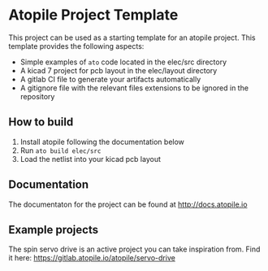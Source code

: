 # Atopile Project Template

This project can be used as a starting template for an atopile project. This template provides the following aspects:

- Simple examples of `ato` code located in the elec/src directory
- A kicad 7 project for pcb layout in the elec/layout directory
- A gitlab CI file to generate your artifacts automatically
- A gitignore file with the relevant files extensions to be ignored in the repository

## How to build

1. Install atopile following the documentation below
2. Run `ato build elec/src`
3. Load the netlist into your kicad pcb layout

## Documentation

The documentaton for the project can be found at http://docs.atopile.io

## Example projects

The spin servo drive is an active project you can take inspiration from. Find it here: https://gitlab.atopile.io/atopile/servo-drive